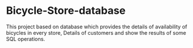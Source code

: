 # Bicycle-Store-database
This project based on database which provides the details of availability of bicycles in every store, Details of                customers and show the results of some SQL operations.
